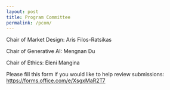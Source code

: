 ```yaml
---
layout: post
title: Program Committee
permalink: /pcom/
---
```


Chair of Market Design: Aris Filos-Ratsikas 

Chair of Generative AI: Mengnan Du

Chair of Ethics: Eleni Mangina 

Please fill this form if you would like to help review submissions: https://forms.office.com/e/XsgxMaR2T7


<!-- - **xx xx**, *Xx University* --> 